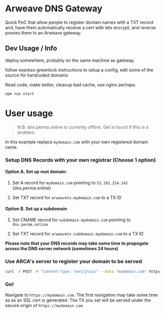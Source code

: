 
# Arweave DNS Gateway

Quick PoC that allow people to register domain names with a TXT record and, have them automatically
receive a cert with lets encrypt, and reverse proxies them to an Arweave gateway.

## Dev Usage / Info

deploy somewhere, probably on the same machine as gateway.

follow express-greenlock instructions to setup a config, edit some of the source for hardcoded domains

Read code, make better, cleanup bad cache, use nginx perhaps.

`npm run start`

# User usage 

> N.B. dns.perma.online is currently offline. Get in touch if this is a problem.

In this example replace `mydomain.com` with your own registered domain name.

### Setup DNS Records with your own registrar (Choose 1 option)

#### Option A. Set up root domain:

1. Set A record for `mydomain.com` pointing to `52.191.214.142` (dns.perma.online)

2. Set TXT record for `arweavetx.mydomain.com` to a TX ID

#### Option B. Set up a subdomain

1. Set CNAME record for `subdomain.mydomain.com` pointing to `dns.perma.online`

2. Set TXT record for `arweavetx.subdomain.mydomain.com` to a TX ID

**Please note that your DNS records may take some time to propogate across the DNS server network (sometimes 24 hours)**

### Use ARCA's server to register your domain to be served

```bash
curl -X POST -H "Content-Type: text/plain" --data "mydomain.com" https://dns.perma.online/v0/add_domain
```

### Go!

Navigate to `https://mydomain.com`. The first navigation may take some time as as an SSL cert is generated. The TX you set will be served under the secure origin of `https://mydomain.com`
